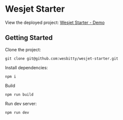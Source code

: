 # Wesjet Starter

View the deployed project: [Wesjet Starter - Demo](https://wesjet-starter.vercel)

## Getting Started

Clone the project:

    git clone git@github.com:wesbitty/wesjet-starter.git

Install dependencies:

    npm i

Build

    npm run build

Run dev server:

    npm run dev
